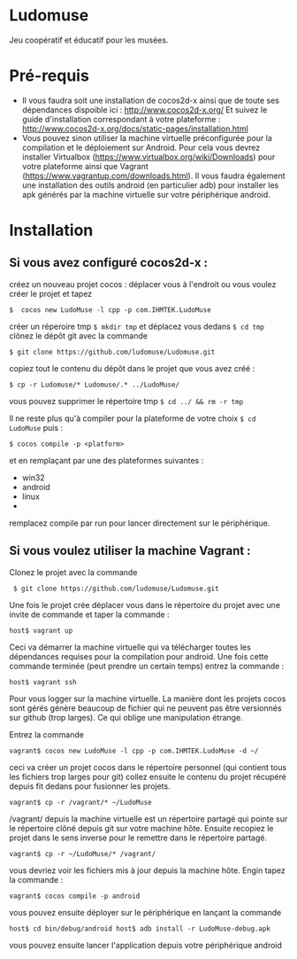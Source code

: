 # Ludomuse
Jeu coopératif et éducatif pour les musées.

Pré-requis
==========
- Il vous faudra soit une installation de cocos2d-x ainsi que de toute ses dépendances dispoible ici : http://www.cocos2d-x.org/
Et suivez le guide d'installation correspondant à votre plateforme : http://www.cocos2d-x.org/docs/static-pages/installation.html
- Vous pouvez sinon utiliser la machine virtuelle préconfigurée pour la compilation et le déploiement sur Android. Pour cela vous devrez installer Virtualbox (https://www.virtualbox.org/wiki/Downloads) pour votre plateforme ainsi que Vagrant (https://www.vagrantup.com/downloads.html). Il vous faudra également une installation des outils android (en particulier adb) pour installer les apk générés par la machine virtuelle sur votre périphérique android.


Installation
============


Si vous avez configuré cocos2d-x :
----------------------------------

créez un nouveau projet cocos :
déplacer vous à l'endroit ou vous voulez créer le projet et tapez

``
$  cocos new LudoMuse -l cpp -p com.IHMTEK.LudoMuse
``

créer un réperoire tmp `` $ mkdir tmp `` et déplacez vous dedans `` $ cd tmp ``
clônez le dépôt git avec la commande 

``
$ git clone https://github.com/ludomuse/Ludomuse.git
``

copiez tout le contenu du dépôt dans le projet que vous avez créé :

``
$ cp -r Ludomuse/* Ludomuse/.* ../LudoMuse/
``

vous pouvez supprimer le répertoire tmp `` $ cd ../ && rm -r tmp ``

Il ne reste plus qu'à compiler pour la plateforme de votre choix `` $ cd LudoMuse `` puis :

``
$ cocos compile -p <platform>
``

et en remplaçant <platform> par une des plateformes suivantes :
  - win32
  - android
  - linux
  - 

remplacez compile par run pour lancer directement sur le périphérique.
  

Si vous voulez utiliser la machine Vagrant :
--------------------------------------------

Clonez le projet avec la commande 

`` 
$ git clone https://github.com/ludomuse/Ludomuse.git
``

Une fois le projet crée déplacer vous dans le répertoire du projet avec une invite de commande et taper la commande :

``
host$ vagrant up
``

Ceci va démarrer la machine virtuelle qui va télécharger toutes les dépendances requises pour la compilation pour android.
Une fois cette commande terminée (peut prendre un certain temps) entrez la commande :

``
host$ vagrant ssh
``

Pour vous logger sur la machine virtuelle.
La manière dont les projets cocos sont gérés génère beaucoup de fichier qui ne peuvent pas être versionnés sur github (trop larges). Ce qui oblige une manipulation étrange.

Entrez la commande 

``
vagrant$ cocos new LudoMuse -l cpp -p com.IHMTEK.LudoMuse -d ~/
``

ceci va créer un projet cocos dans le répertoire personnel (qui contient tous les fichiers trop larges pour git)
collez ensuite le contenu du projet récupéré depuis fit dedans pour fusionner les projets.

``
vagrant$ cp -r /vagrant/* ~/LudoMuse
``

/vagrant/ depuis la machine virtuelle est un répertoire partagé qui pointe sur le répertoire clôné depuis git sur votre machine hôte.
Ensuite recopiez le projet dans le sens inverse pour le remettre dans le répertoire partagé.

``
vagrant$ cp -r ~/LudoMuse/* /vagrant/
``

vous devriez voir les fichiers mis à jour depuis la machine hôte.
Engin tapez la commande :

``
vagrant$ cocos compile -p android
``

vous pouvez ensuite déployer sur le périphérique en lançant la commande 

``
host$ cd bin/debug/android
host$ adb install -r LudoMuse-debug.apk
``

vous pouvez ensuite lancer l'application depuis votre périphérique android
